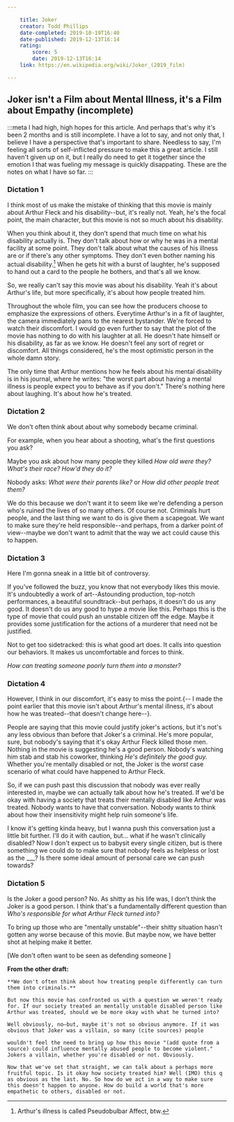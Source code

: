 ```yaml
---

    title: Joker
    creator: Todd Phillips
    date-completed: 2019-10-19T16:40
    date-published: 2019-12-13T16:14
    rating:
        score: 5
        date: 2019-12-13T16:14
    link: https://en.wikipedia.org/wiki/Joker_(2019_film)

---
```


## Joker isn't a Film about Mental Illness, it's a Film about Empathy (incomplete)

:::meta
I had high, high hopes for this article. And perhaps that's why it's been 2 months and is still incomplete. I have a lot to say, and not only that, I believe I have a perspective that's important to share. Needless to say, I'm feeling all sorts of self-inflicted pressure to make this a great article. I still haven't given up on it, but I really do need to get it together since the emotion I that was fueling my message is quickly disappating. These are the notes on what I have so far.
:::

### Dictation 1

I think most of us make the mistake of thinking that this movie is mainly about Arthur Fleck and his disability--but, it's really not. Yeah, he's the focal point, the main character, but this movie is not so much about his disability.

When you think about it, they don't spend that much time on what his disability actually is. They don't talk about how or why he was in a mental facility at some point. They don't talk about what the causes of his illness are or if there's any other symptoms. They don't even bother naming his actual disability.[^1]  When he gets hit with a burst of laughter, he's supposed to hand out a card to the people he bothers, and that's all we know.

So, we really can't say this movie was about his disability. Yeah it's about Arthur's life, but more specifically, it's about how people treated him. 

Throughout the whole film, you can see how the producers choose to emphasize the expressions of others. Everytime Arthur's in a fit of laughter, the camera immediately pans to the nearest bystander. We're forced to watch their discomfort. I would go even further to say that the plot of the movie has nothing to do with his laughter at all. He doesn't hate himself or his disability, as far as we know. He doesn't feel any sort of regret or discomfort. All things considered, he's the most optimistic person in the whole damn story.

The only time that Arthur mentions how he feels about his mental disability is in his journal, where he writes: "the worst part about having a mental illness is people expect you to behave as if you don't." There's nothing here about laughing. It's about how he's treated.

### Dictation 2

We don't often think about about why somebody became criminal.

For example, when you hear about a shooting, what's the first questions you ask? 

Maybe you ask about how many people they killed *How old were they? What's their race? How'd they do it?*

Nobody asks: *What were their parents like?* or *How did other people treat them?*

We do this because we don't want it to seem like we're defending a person who's ruined the lives of so many others. Of course not. Criminals hurt people, and the last thing we want to do is give them a scapegoat. We want to make sure they're held responsible--and perhaps, from a darker point of view--maybe we don't want to admit that the way we act could cause this to happen.

### Dictation 3

Here I'm gonna sneak in a little bit of controversy.

If you've followed the buzz, you know that not everybody likes this movie. It's undoubtedly a work of art--Astounding production, top-notch performances, a beautiful soundtrack--but perhaps, it doesn't do us any good. It doesn't do us any good to hype a movie like this. Perhaps this is the type of movie that could push an unstable citizen off the edge. Maybe it provides some justification for the actions of a murderer that need not be justified. 

Not to get too sidetracked: this is what good art does. It calls into question our behaviors. It makes us uncomfortable and forces to think. 

*How can treating someone poorly turn them into a monster?*

### Dictation 4

However, I think in our discomfort, it's easy to miss the point.{-- I made the point earlier that this movie isn't about Arthur's mental illness, it's about how he was treated--that doesn't change here--}. 

People are saying that this movie could justify joker's actions, but it's not's any less obvious than before that Joker's a criminal. He's more popular, sure, but nobody's saying that it's okay Arthur Fleck killed those men. Nothing in the movie is suggesting he's a good person. Nobody's watching him stab and stab his coworker, thinking *He's definitely the good guy.* Whether you're mentally disabled or not, the Joker is the *worst* case scenario of what could have happened to Arthur Fleck.

So, if we can push past this discussion that nobody was ever really interested in, maybe we can actually talk about how he's treated. If we'd be okay with having a society that treats their mentally disabled like Arthur was treated. Nobody wants to have that conversation. Nobody wants to think about how their insensitivity might help ruin someone's life.

I know it's getting kinda heavy, but I wanna push this conversation just a little bit further. I'll do it with caution, but... what if he wasn't clinically disabled? Now I don't expect us to babysit every single citizen, but is there something we could do to make sure that nobody feels as helpless or lost as the ___? Is there some ideal amount of personal care we can push towards?

### Dictation 5

Is the Joker a good person? No. As shitty as his life was, I don't think the Joker is a good person. I think that's a fundamentally different question than *Who's responsible for what Arthur Fleck turned into?*

To bring up those who are "mentally unstable"--their shitty situation hasn't gotten any worse because of this movie. But maybe now, we have better shot at helping make it better.

[We don't often want to be seen as defending someone ]

**From the other draft:**

    **We don't often think about how treating people differently can turn them into criminals.**

    But now this movie has confronted us with a question we weren't ready for. If our society treated an mentally unstable disabled person like Arthur was treated, should we be more okay with what he turned into? 

    Well obviously, no—but, maybe it's not so obvious anymore. If it was obvious that Joker was a villain, so many (cite sources) people 

    wouldn't feel the need to bring up how this movie "(add quote from a source) could influence mentally abused people to become violent." Jokers a villain, whether you're disabled or not. Obviously. 

    Now that we've set that straight, we can talk about a perhaps more fruitful topic. Is it okay how society treated him? Well (IMO) this q as obvious as the last. No. So how do we act in a way to make sure this doesn't happen to anyone. How do build a world that's more empathetic to others, disabled or not.





[^1]: Arthur's illness is called Pseudobulbar Affect, btw.